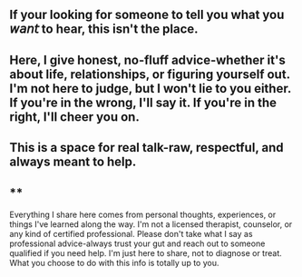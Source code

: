 ## If your looking for someone to tell you what you 𝘸𝘢𝘯𝘵 to hear, this isn't the place.  
## Here, I give honest, no-fluff advice-whether it's about life, relationships, or figuring yourself out.  I'm not here to judge, but I won't lie to you either.  If you're in the wrong, I'll say it.  If you're in the right, I'll cheer you on.  
## This is a space for real talk-raw, respectful, and always meant to help.
## **
Everything I share here comes from personal thoughts, experiences, or things I've learned along the way.  I'm not a licensed therapist, counselor, or any kind of certified professional.  Please don't take what I say as professional advice-always trust your gut and reach out to someone qualified if you need help.  I'm just here to share, not to diagnose or treat.  What you choose to do with this info is totally up to you.
<!--
**ANonymousAdvice1111/ANonymousAdvice1111** is a ✨ _special_ ✨ repository because its `README.md` (this file) appears on your GitHub profile.

Here are some ideas to get you started:

- 🔭 I’m currently working on ...
- 🌱 I’m currently learning ...
- 👯 I’m looking to collaborate on ...
- 🤔 I’m looking for help with ...
- 💬 Ask me about ...
- 📫 How to reach me: ...
- 😄 Pronouns: ...
- ⚡ Fun fact: ...
-->
